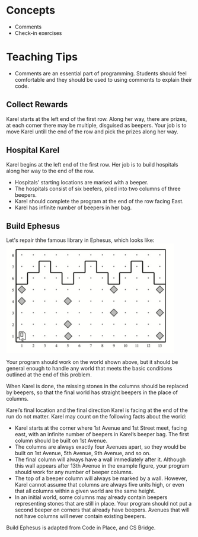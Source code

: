 # Concepts
- Comments
- Check-in exercises

# Teaching Tips
- Comments are an essential part of programming. Students should feel comfortable and they should be used to using comments to explain their code.

## Collect Rewards
Karel starts at the left end of the first row. Along her way, there are prizes, at each corner there may be multiple, disguised as beepers. Your job is to move Karel untill the end of the row and pick the prizes along her way.

## Hospital Karel
Karel begins at the left end of the first row. Her job is to build hospitals along her way to the end of the row. 
- Hospitals' starting locations are marked with a beeper. 
- The hospitals consist of six beefers, piled into two columns of three beepers. 
- Karel should complete the program at the end of the row facing East.
- Karel has infinite number of beepers in her bag.

## Build Ephesus
Let's repair thhe famous library in Ephesus, which looks like:
![Columns](ephesus.jpg)

Your program should work on the world shown above, but it should be general enough to handle any world that meets the basic conditions outlined at the end of this problem.

When Karel is done, the missing stones in the columns should be replaced by beepers, so that the final world has straight beepers in the place of columns.

Karel’s final location and the final direction Karel is facing at the end of the run do not matter. Karel may count on the following facts about the world:
- Karel starts at the corner where 1st Avenue and 1st Street meet, facing east, with an infinite number of beepers in Karel’s beeper bag. The first column should be built on 1st Avenue.
- The columns are always exactly four Avenues apart, so they would be built on 1st Avenue, 5th Avenue, 9th Avenue, and so on.
- The final column will always have a wall immediately after it. Although this wall appears after 13th Avenue in the example figure, your program should work for any number of beeper columns.
- The top of a beeper column will always be marked by a wall. However, Karel cannot assume that columns are always five units high, or even that all columns within a given world are the same height.
- In an initial world, some columns may already contain beepers representing stones that are still in place. Your program should not put a second beeper on corners that already have beepers. Avenues that will not have columns will never contain existing beepers.

Build Ephesus is adapted from Code in Place, and CS Bridge.
